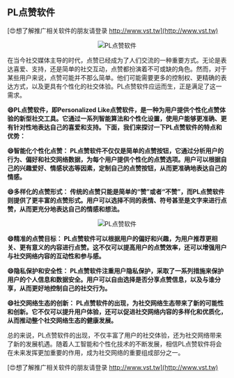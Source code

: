 ## **PL点赞软件**

[😍想了解推广相关软件的朋友请登录 http://www.vst.tw](http://www.vst.tw)

 <center><img src="https://vst.tw/MP4/tuiguang/png/5.png" alt="PL点赞软件"></center>

在当今社交媒体主导的时代，点赞已经成为了人们交流的一种重要方式。无论是表达喜爱、支持，还是简单的社交互动，点赞都扮演着不可或缺的角色。然而，对于某些用户来说，点赞可能并不那么简单。他们可能需要更多的控制权、更精确的表达方式，以及更具有个性化的社交体验。PL点赞软件应运而生，正是满足了这一需求。

**😄PL点赞软件，即Personalized Like点赞软件，是一种为用户提供个性化点赞体验的新型社交工具。它通过一系列智能算法和个性化设置，使用户能够更准确、更有针对性地表达自己的喜爱和支持。下面，我们来探讨一下PL点赞软件的特点和优势：**

**😄智能化个性化点赞： PL点赞软件不仅仅是简单的点赞按钮，它通过分析用户的行为、偏好和社交网络数据，为每个用户提供个性化的点赞选项。用户可以根据自己的兴趣爱好、情感状态等因素，定制自己的点赞按钮，从而更准确地表达自己的情感。**

**😄多样化的点赞形式： 传统的点赞只能是简单的“赞”或者“不赞”，而PL点赞软件则提供了更丰富的点赞形式。用户可以选择不同的表情、符号甚至是文字来进行点赞，从而更充分地表达自己的情感和想法。**

 <center><img src="https://vst.tw/MP4/tuiguang/png/7.png" alt="PL点赞软件"></center>

**😄精准的点赞目标： PL点赞软件可以根据用户的偏好和兴趣，为用户推荐更相关、更有意义的内容进行点赞。这不仅可以提高用户的点赞效率，还可以增强用户与社交网络内容的互动性和参与感。**

**😄隐私保护和安全性： PL点赞软件注重用户隐私保护，采取了一系列措施来保护用户的个人信息和数据安全。用户可以自由选择是否分享点赞信息，以及与谁分享，从而更好地控制自己的社交行为。**

**😄社交网络生态的创新： PL点赞软件的出现，为社交网络生态带来了新的可能性和创新。它不仅可以提升用户体验，还可以促进社交网络内容的多样化和优质化，从而推动整个社交网络生态的健康发展。**

总的来说，PL点赞软件的出现，不仅丰富了用户的社交体验，还为社交网络带来了新的发展机遇。随着人工智能和个性化技术的不断发展，相信PL点赞软件将会在未来发挥更加重要的作用，成为社交网络的重要组成部分之一。

[😍想了解推广相关软件的朋友请登录 http://www.vst.tw](http://www.vst.tw)



